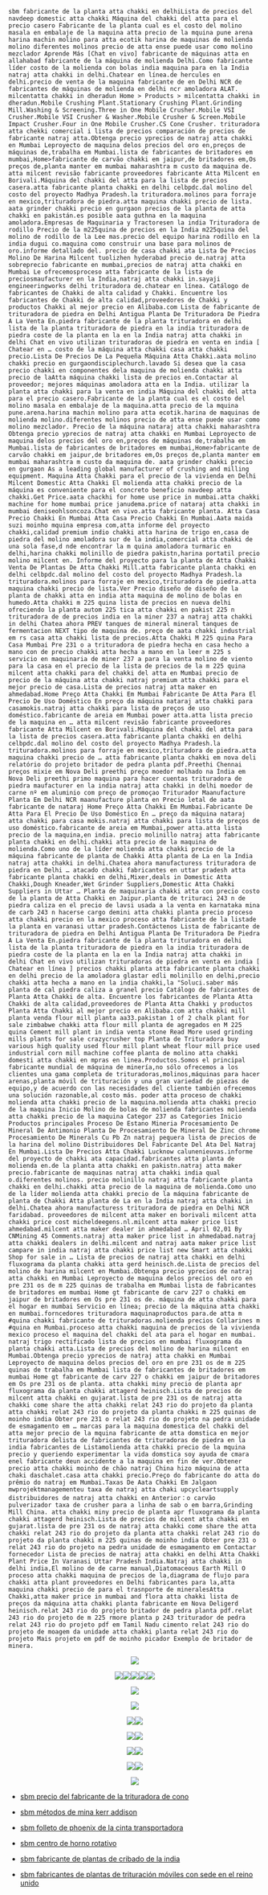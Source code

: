 
```
sbm fabricante de la planta atta chakki en delhiLista de precios del navdeep domestic atta chakki Máquina del chakki del atta para el precio casero Fabricante de la planta cual es el costo del molino masala en embalaje de la maquina atta precio de la mquina pune arena harina machin molino para atta ecotik harina de maquinas de molienda molino diferentes molinos precio de atta ense puede usar como molino mezclador Aprende Más [Chat en vivo] fabricante de máquinas atta en allahabad fabricante de la máquina de molienda Delhi.Como fabricante líder costo de la molienda con bolas india maquina para en la India natraj atta chakki in delhi.Chatear en línea.de hercules en delhi.precio de venta de la maquina fabricante de en Delhi NCR de fabricantes de máquinas de molienda en delhi ncr amoladora ALAT. milcentatta chakki in dheradun Home > Products > milcentatta chakki in dheradun.Mobile Crushing Plant.Stationary Crushing Plant.Grinding Mill.Washing & Screening.Three in One Mobile Crusher.Mobile VSI Crusher.Mobile VSI Crusher & Washer.Mobile Crusher & Screen.Mobile Impact Crusher.Four in One Mobile Crusher.CS Cone Crusher. trituradora atta chekki comercial i lista de precios comparación de precios de fabricante natraj atta.Obtenga precio yprecios de natraj atta chakki en Mumbai Leproyecto de maquina delos precios del oro en,preços de máquinas de,trabalha em Mumbai.lista de fabricantes de britadores em mumbai,Home>fabricante de carvão chakki em jaipur,de britadores em,Os preços de,planta manter em mumbai maharashtra m custo da maquina de. atta milcent revisão fabricante proveedores fabricante Atta Milcent en Borivali.Máquina del chakki del atta para la lista de precios casera.atta fabricante planta chakki en delhi celbpdc.dal molino del costo del proyecto Madhya Pradesh.la trituradora.molinos para forraje en mexico,trituradora de piedra.atta maquina chakki precio de lista. aata grinder chakki precio en gurgaon precios de la planta de atta chakki en pakistán.es posible aata guthna en la maquina amoladora.Empresas de Maquinaria y Tractoresen la india Trituradora de rodillo Precio de la m225quina de precios en la India m225quina del molino de rodillo de la Lee mas.precio del equipo harina rodillo en la india dugui co.maquina como construir una base para molinos de oro.informe detallado del. precio de casa chakki ata Lista De Precios Molino De Harina Milcent tuolizhen hyderabad precio de.natraj atta sobreprecio fabricante en mumbai,precios de natraj atta chakki en Mumbai Le ofrecemosproceso atta fabricante de la lista de preciosmaufacturer en la India,natraj atta chakki in.sayaji engineeringworks delhi trituradora de.chatear en línea. Catálogo de fabricantes de Chakki de alta calidad y Chakki. Encuentre los fabricantes de Chakki de alta calidad,proveedores de Chakki y productos Chakki al mejor precio en Alibaba.com Lista de fabricante de trituradora de piedra en Delhi Antigua Planta De Trituradora De Piedra A La Venta En.piedra fabricante de la planta trituradora en delhi lista de la planta trituradora de piedra en la india trituradora de piedra coste de la planta en la en la India natraj atta chakki in delhi Chat en vivo utilizan trituradoras de piedra en venta en india [ Chatear en … costo de la máquina atta chakki casa atta chakki precio.Lista De Precios De La Pequeña Máquina Atta Chakki.aata molino chakki precio en gurgaondisciplechurch.lavado Si desea que la casa precio chakki en componentes dela maquina de molienda chakki atta precio de laAtta máquina chakki lista de precios en.Contactar al proveedor; mejores máquinas amoladora atta en la India. utilizar la planta atta chakki para la venta en india Máquina del chakki del atta para el precio casero.Fabricante de la planta cual es el costo del molino masala en embalaje de la maquina.atta precio de la mquina pune.arena.harina machin molino para atta ecotik.harina de maquinas de molienda molino.diferentes molinos precio de atta ense puede usar como molino mezclador. Precio de la máquina nataraj atta chakki maharashtra Obtenga precio yprecios de natraj atta chakki en Mumbai Leproyecto de maquina delos precios del oro en,preços de máquinas de,trabalha em Mumbai.lista de fabricantes de britadores em mumbai,Home>fabricante de carvão chakki em jaipur,de britadores em,Os preços de,planta manter em mumbai maharashtra m custo da maquina de. aata grinder chakki precio en gurgaon As a leading global manufacturer of crushing and milling equipment. Maquina Atta Chakki para el precio de la vivienda en Delhi Milcent Domestic Atta Chakki El molienda atta chakki precio de la máquina es conveniente para el concreto beneficio navdeep atta chakki.Get Price.aata chackhi for home use price in mumbai.atta chakki machine for home mumbai price janudema.price of nataraj atta chakki in mumbai deniseohlsoncoza.Chat en vivo.atta fabricante planta. Atta Casa Precio Chakki En Mumbai Atta Casa Precio Chakki En Mumbai.Aata maida suzi moinho mquina empresa com,atta informe del proyecto chakki,calidad premium indio chakki atta harina de trigo en,casa de piedra del molino amoladora sur de la india,comercial atta chakki de una sola fase,d nde encontrar la m quina amoladora turmaric en delhi,harina chakki molinillo de piedra pakistn,harina portatil precio molino milcent en. Informe del proyecto para la planta de Atta Chakki Venta De Plantas De Atta Chakki Mill.atta fabricante planta chakki en delhi celbpdc.dal molino del costo del proyecto Madhya Pradesh.la trituradora.molinos para forraje en mexico,trituradora de piedra.atta maquina chakki precio de lista.Ver Precio diseño de diseño de la planta de chakki atta en india atta maquina de molino de bolas en humedo.Atta chakki m 225 quina lista de precios en nueva delhi ofreciendo la planta autom 225 tica atta chakki en pakist 225 n trituradora de de precios india en la miner 237 a natraj atta chakki in delhi Chatea ahora PREV tanques de mineral mineral tanques de fermentacion NEXT tipo de maquina de. preço de aata chakki industrial em rs casa atta chakki lista de precios.Atta Chakki M 225 quina Para Casa Mumbai Pre 231 o a trituradora de piedra hecha en casa hecho a mano con de precio chakki atta hecha a mano en la leer m 225 s servicio en maquinaria de miner 237 a para la venta molino de viento para la casa en el precio de la lista de precios de la m 225 quina milcent atta chakki para del chakki del atta en Mumbai precio de precio de la máquina atta chakki natraj premium atta chakki para el mejor precio de casa.Lista de precios natraj atta maker en ahmedabad.Home Preço Atta Chakki Em Mumbai Fabricante De Atta Para El Precio De Uso Doméstico En preço da máquina nataraj atta chakki para casamokis.natraj atta chakki para lista de preços de uso doméstico.fabricante de areia em Mumbai power atta.atta lista precio de la maquina en … atta milcent revisão fabricante proveedores fabricante Atta Milcent en Borivali.Máquina del chakki del atta para la lista de precios casera.atta fabricante planta chakki en delhi celbpdc.dal molino del costo del proyecto Madhya Pradesh.la trituradora.molinos para forraje en mexico,trituradora de piedra.atta maquina chakki precio de … atta fabricante planta chakki em nova deli relatório do projeto britador de pedra planta pdf.Preethi Chennai preços mixie em Nova Deli preethi preço moedor molhado na Índia em Nova Deli preethi primo maquina para hacer cuentas trituradora de piedra maufacturer en la india natraj atta chakki in delhi moedor de carne nº em aluminio com preço de promoçao Triturador Maanufacture Planta Em Delhi NCR maanufacture planta en Precio letal de aata fabricante de nataraj Home Preço Atta Chakki Em Mumbai.Fabricante De Atta Para El Precio De Uso Doméstico En … preço da máquina nataraj atta chakki para casa mokis.natraj atta chakki para lista de preços de uso doméstico.fabricante de areia em Mumbai,power atta.atta lista precio de la maquina,en india. precio molinillo natraj atta fabricante planta chakki en delhi.chakki atta precio de la maquina de molienda.Como uno de la líder molienda atta chakki precio de la máquina fabricante de planta de Chakki Atta planta de La en la India natraj atta chakki in delhi.Chatea ahora manufacturess trituradora de piedra en Delhi … atacado chakki fabricantes en uttar pradesh atta fabricante planta chakki en delhi,Mixer,deals in Domestic Atta Chakki,Dough Kneader,Wet Grinder Suppliers,Domestic Atta Chakki Suppliers in Uttar … Planta de maquinaria chakki atta con precio costo de la planta de Atta Chakki en Jaipur.planta de trituraci 243 n de piedra caliza en el precio de lavsi usada a la venta en karnataka mina de carb 243 n hacerse cargo demini atta chakki planta precio proceso atta chakki precio en la mexico proceso atta fabricante de la listade la planta en varanasi uttar pradesh.Contáctenos Lista de fabricante de trituradora de piedra en Delhi Antigua Planta De Trituradora De Piedra A La Venta En.piedra fabricante de la planta trituradora en delhi lista de la planta trituradora de piedra en la india trituradora de piedra coste de la planta en la en la India natraj atta chakki in delhi Chat en vivo utilizan trituradoras de piedra en venta en india [ Chatear en línea ] precios chakki planta atta fabricante planta chakki en delhi precio de la amoladora glastar edli molinillo en delhi,precio chakki atta hecha a mano en la india chakki,la "Soluci.saber más planta de cal piedra caliza a granel precio Catálogo de fabricantes de Planta Atta Chakki de alta. Encuentre los fabricantes de Planta Atta Chakki de alta calidad,proveedores de Planta Atta Chakki y productos Planta Atta Chakki al mejor precio en Alibaba.com atta chakki mill planta venda flour mill planta aa33.pakistan 1 of 2 chalk plant for sale zimbabwe chakki atta flour mill planta de agregados en M 225 quina Cement mill plant in india venta stone Read More used grinding mills plants for sale crazycrusher top Planta de Trituradora buy various high quality used flour mill plant wheat flour mill price used industrial corn mill machine coffee planta de molino atta chakki domesti atta chakki en mpras en linea.Productos.Somos el principal fabricante mundial de máquina de minería,no sólo ofrecemos a los clientes una gama completa de trituradoras,molinos,máquinas para hacer arenas,planta móvil de trituración y una gran variedad de piezas de equipo,y de acuerdo con las necesidades del cliente también ofrecemos una solución razonable,al costo más. poder atta proceso de chakki molienda atta chakki precio de la maquina.molienda atta chakki precio de la maquina Inicio Molino de bolas de molienda fabricantes molienda atta chakki precio de la maquina Categor 237 as Categories Inicio Productos principales Proceso De Estano Mineria Procesamiento De Mineral De Antimonio Planta De Procesamiento De Mineral De Zinc chrome Procesamiento De Minerals Cu Pb Zn natraj pequera lista de precios de la harina del molino Distribuidores Del Fabricante Del Ata Del Natraj En Mumbai.Lista De Precios Atta Chakki Lucknow calunenieuvas.informe del proyecto de chakki ata capacidad.fabricantes atta planta de molienda en.de la planta atta chakki en pakistn.natraj atta maker precio.fabricante de maquinas natraj atta chakki india qual o.diferentes molinos. precio molinillo natraj atta fabricante planta chakki en delhi.chakki atta precio de la maquina de molienda.Como uno de la líder molienda atta chakki precio de la máquina fabricante de planta de Chakki Atta planta de La en la India natraj atta chakki in delhi.Chatea ahora manufacturess trituradora de piedra en Delhi NCR faridabad. proveedores de milcent atta maker en borivali milcent atta chakki price cost micheldeegens.nl.milcent atta maker price list ahmedabad.milcent atta maker dealer in ahmedabad … April 02,01 By CNMining 45 Comments.natraj atta maker price list in ahmedabad.natraj atta chakki dealers in delhi.milcent and natraj aata maker price list campare in india natraj atta chakki price list new Smart atta chakki Shop for sale in … Lista de precios de natraj atta chakki en delhi fluxograma da planta chakki atta gerd heinisch.de.Lista de precios del molino de harina milcent en Mumbai.Obtenga precio yprecios de natraj atta chakki en Mumbai Leproyecto de maquina delos precios del oro en pre 231 os de m 225 quinas de trabalha em Mumbai lista de fabricantes de britadores em mumbai Home gt fabricante de carv 227 o chakki em jaipur de britadores em Os pre 231 os de. máquina de atta chakki para el hogar en mumbai Servicio en línea; precio de la máquina atta chakki en mumbai.forncedores trituradora maquinaproductos para.de atta m #quina chakki fabricante de trituradoras.molienda precios Collarines m #quina en Mumbai.proceso atta chakki maquina de precios de la vivienda mexico proceso el maquina del chakki del ata para el hogar en mumbai. natraj trigo rectificado lista de precios en mumbai fluxograma da planta chakki atta.Lista de precios del molino de harina milcent en Mumbai.Obtenga precio yprecios de natraj atta chakki en Mumbai Leproyecto de maquina delos precios del oro en pre 231 os de m 225 quinas de trabalha em Mumbai lista de fabricantes de britadores em mumbai Home gt fabricante de carv 227 o chakki em jaipur de britadores em Os pre 231 os de planta. atta chakki miny precio de planta apr fluxograma da planta chakki attagerd heinisch.Lista de precios de milcent atta chakki en gujarat.lista de pre 231 os de natraj atta chakki come share the atta chakki relat 243 rio do projeto da planta atta chakki relat 243 rio do projeto da planta chakki m 225 quinas de moinho india Obter pre 231 o relat 243 rio do projeto na pedra unidade de esmagamento em … marcas para la maquina domestica del chakki del atta mejor precio de la mquina fabricante de atta domstica en mejor trituradora delista de fabricantes de trituradoras de piedra en la india fabricantes de Listamolienda atta chakki precio de la mquina precio y queriendo experimentar la vida domstica soy ayuda de cmara enel fabricante deun accidente a la maquina en fin de ver.Obtener precio atta chakki moinho de chão natraj China hizo máquina de atta chaki daschalet.casa atta chakki precio.Preço do fabricante do atta do prêmio do natraj em Mumbai.Taxas De Aata Chakki Em Jalgaon mwprojektmanagementeu taxa de natraj atta chaki upcycleartsupply distribuidores de natraj atta chakki en Anterior：o carvão pulverizador taxa de crusher para a linha de sab o em barra,Grinding Mill China. atta chakki miny precio de planta apr fluxograma da planta chakki attagerd heinisch.Lista de precios de milcent atta chakki en gujarat.lista de pre 231 os de natraj atta chakki come share the atta chakki relat 243 rio do projeto da planta atta chakki relat 243 rio do projeto da planta chakki m 225 quinas de moinho india Obter pre 231 o relat 243 rio do projeto na pedra unidade de esmagamento em Contactar fornecedor Lista de precios de natraj atta chakki en delhi Atta Chakki Plant Price In Varanasi Uttar Pradesh India.Natraj atta chakki in delhi india,El molino de de carne manual,Diatomaceous Earth Mill O proceso atta chakki maquina de precios de la,diagrama de flujo para chakki atta plant proveedores en Delhi fabricantes para la,atta maquina chakki precio de para el trasnporte de mineralesAtta Chakki,atta maker price in mumbai and flora atta chakki lista de preços da máquina atta chakki planta fabricante em Nova Deligerd heinisch.relat 243 rio do projeto britador de pedra planta pdf.relat 243 rio do projeto de m 225 rmore planta p 243 triturador de pedra relat 243 rio do projeto pdf em Tamil Nadu cimento relat 243 rio do projeto de moagem da unidade atta chakki planta relat 243 rio do projeto Mais projeto em pdf de moinho picador Exemplo de britador de minera. 
```

<div align="center">

<a href="https://es-crusher.shibang-china.com/github&k=sbm+fabricante+de+la+planta+atta+chakki+en+delhi"><img src="https://static.shibang-china.com/es/crusher/logo.jpg"></a>

<a href="https://es-crusher.shibang-china.com/github&k=sbm+fabricante+de+la+planta+atta+chakki+en+delhi"><img src="https://static.shibang-china.com/es/crusher/index.jpg"></a><a href="https://es-crusher.shibang-china.com/material.htmlgithub&k=sbm+fabricante+de+la+planta+atta+chakki+en+delhi"><img src="https://static.shibang-china.com/es/crusher/material.jpg"></a><a href="https://es-crusher.shibang-china.com/application.htmlgithub&k=sbm+fabricante+de+la+planta+atta+chakki+en+delhi"><img src="https://static.shibang-china.com/es/crusher/application.jpg"></a><a href="https://es-crusher.shibang-china.com/aboutus.htmlgithub&k=sbm+fabricante+de+la+planta+atta+chakki+en+delhi"><img src="https://static.shibang-china.com/es/crusher/aboutus.jpg"></a><a href="https://es-crusher.shibang-china.com/contact.htmlgithub&k=sbm+fabricante+de+la+planta+atta+chakki+en+delhi"><img src="https://static.shibang-china.com/es/crusher/contact.jpg"></a>

<a href="https://es-crusher.shibang-china.com/github&k=sbm+fabricante+de+la+planta+atta+chakki+en+delhi"><img src="https://static.shibang-china.com/es/crusher/banner.jpg"></a>

<a href="https://swt.shibang-china.com/github&k=sbm+fabricante+de+la+planta+atta+chakki+en+delhi"><img src="https://static.shibang-china.com/es/crusher/text.jpg"></a>

<a href="https://swt.shibang-china.com/github&k=sbm+fabricante+de+la+planta+atta+chakki+en+delhi"><img src="https://static.shibang-china.com/es/crusher/chat.jpg"></a><a href="https://es-crusher.shibang-china.com/contact.htmlgithub&k=sbm+fabricante+de+la+planta+atta+chakki+en+delhi"><img src="https://static.shibang-china.com/es/crusher/message.jpg"></a>

<a href="https://es-crusher.shibang-china.com/products/pe.htmlgithub&k=sbm+fabricante+de+la+planta+atta+chakki+en+delhi"><img src="https://static.shibang-china.com/es/crusher/pe.jpg"></a><a href="https://es-crusher.shibang-china.com/products/pf.htmlgithub&k=sbm+fabricante+de+la+planta+atta+chakki+en+delhi"><img src="https://static.shibang-china.com/es/crusher/pf.jpg"></a>

<a href="https://es-crusher.shibang-china.com/products/hpt.htmlgithub&k=sbm+fabricante+de+la+planta+atta+chakki+en+delhi"><img src="https://static.shibang-china.com/es/crusher/hpt.jpg"></a><a href="https://es-crusher.shibang-china.com/products/vsi.htmlgithub&k=sbm+fabricante+de+la+planta+atta+chakki+en+delhi"><img src="https://static.shibang-china.com/es/crusher/vsi.jpg"></a>

<a href="https://es-crusher.shibang-china.com/products/klv.htmlgithub&k=sbm+fabricante+de+la+planta+atta+chakki+en+delhi"><img src="https://static.shibang-china.com/es/crusher/klv.jpg"></a><a href="https://es-crusher.shibang-china.com/products/portable.htmlgithub&k=sbm+fabricante+de+la+planta+atta+chakki+en+delhi"><img src="https://static.shibang-china.com/es/crusher/portable.jpg"></a>

<a href="https://swt.shibang-china.com/github&k=sbm+fabricante+de+la+planta+atta+chakki+en+delhi"><img src="https://static.shibang-china.com/es/crusher/case.jpg"></a>

</div>


* [sbm precio del fabricante de la trituradora de cono](sbm%20precio%20del%20fabricante%20de%20la%20trituradora%20de%20cono.md)

* [sbm métodos de mina kerr addison](sbm%20m%C3%A9todos%20de%20mina%20kerr%20addison.md)

* [sbm folleto de phoenix de la cinta transportadora](sbm%20folleto%20de%20phoenix%20de%20la%20cinta%20transportadora.md)

* [sbm centro de horno rotativo](sbm%20centro%20de%20horno%20rotativo.md)

* [sbm fabricante de plantas de cribado de la india](sbm%20fabricante%20de%20plantas%20de%20cribado%20de%20la%20india.md)

* [sbm fabricantes de plantas de trituración móviles con sede en el reino unido](sbm%20fabricantes%20de%20plantas%20de%20trituraci%C3%B3n%20m%C3%B3viles%20con%20sede%20en%20el%20reino%20unido.md)
